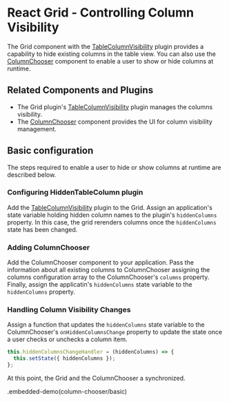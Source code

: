 # React Grid - Controlling Column Visibility

The Grid component with the [TableColumnVisibility](../reference/table-column-visibility.md) plugin provides a capability to hide existing columns in the table view. You can also use the [ColumnChooser](../reference/column-chooser.md) component to enable a user to show or hide columns at runtime.

## Related Components and Plugins

- The Grid plugin's [TableColumnVisibility](../reference/table-column-visibility.md) plugin manages the columns visibility.
- The [ColumnChooser](../reference/column-chooser.md) component provides the UI for column visibility management.

## Basic configuration

The steps required to enable a user to hide or show columns at runtime are described below.

### Configuring HiddenTableColumn plugin

Add the [TableColumnVisibility](../reference/table-column-visibility.md) plugin to the Grid. Assign an application's state variable holding hidden column names to the plugin's `hiddenColumns` property. In this case, the grid rerenders columns once the `hiddenColumns` state has been changed.

### Adding ColumnChooser

Add the ColumnChooser component to your application. Pass the information about all existing columns to ColumnChooser assigning the columns configuration array to the ColumnChooser's `columns` property. Finally, assign the applicatin's `hiddenColumns` state variable to the `hiddenColumns` property.

### Handling Column Visibility Changes

Assign a function that updates the `hiddenColumns` state variable to the ColumnChooser's `onHiddenColumnsChange` property to update the state once a user checks or unchecks a column item.

```js
this.hiddenColumnsChangeHandler = (hiddenColumns) => {
  this.setState({ hiddenColumns });
};
```

At this point, the Grid and the ColumnChooser a synchronized.

.embedded-demo(column-chooser/basic)
